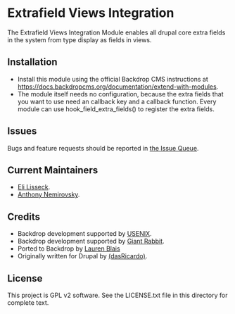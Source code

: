 Extrafield Views Integration
======================

The Extrafield Views Integration Module enables all drupal core extra fields in the system from type display as fields in views.

Installation 
------------

- Install this module using the official Backdrop CMS instructions at
  https://docs.backdropcms.org/documentation/extend-with-modules.
- The module itself needs no configuration, because the extra fields that you want to use need an callback key and a callback function. Every module can use hook_field_extra_fields() to register the extra fields.

Issues
------

Bugs and feature requests should be reported in [the Issue Queue](https://github.com/backdrop-contrib/extrafield_views_integration/issues).

Current Maintainers
-------------------

- [Eli Lisseck](https://github.com/elisseck).
- [Anthony Nemirovsky](https://github.com/anemirovsky).

Credits
-------

- Backdrop development supported by [USENIX](https://www.usenix.org/).
- Backdrop development supported by [Giant Rabbit](https://giantrabbit.com).
- Ported to Backdrop by [Lauren Blais](https://github.com/rlblais)
- Originally written for Drupal by [(dasRicardo)](https://www.drupal.org/u/dasricardo).

License 
-------

This project is GPL v2 software.
See the LICENSE.txt file in this directory for complete text.
